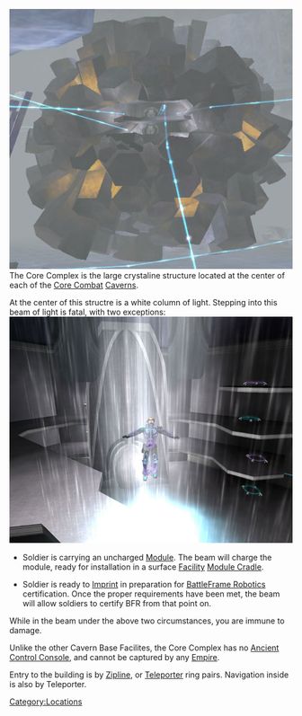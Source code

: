 ![](images/Core_Complex.jpg "fig:Core_Complex.jpg") The Core Complex is the
large crystaline structure located at the center of each of the [Core
Combat](Core_Combat.md) [Caverns](Caverns.md).

At the center of this structre is a white column of light. Stepping into
this beam of light is fatal, with two exceptions:
![](images/Core_Beam.jpg "fig:Core_Beam.jpg")

- Soldier is carrying an uncharged [Module](Modules.md). The
  beam will charge the module, ready for installation in a surface
  [Facility](Facilities.md) [Module
  Cradle](Module_Cradle.md).

<!-- -->

- Soldier is ready to [Imprint](BFR_Imprint.md) in preparation
  for [BattleFrame Robotics](BattleFrame_Robotics.md)
  certification. Once the proper requirements have been met, the beam
  will allow soldiers to certify BFR from that point on.

While in the beam under the above two circumstances, you are immune to
damage.

Unlike the other Cavern Base Facilites, the Core Complex has no [Ancient
Control Console](Ancient_Control_Console.md), and cannot be
captured by any [Empire](Empire.md).

Entry to the building is by [Zipline](Zipline.md), or
[Teleporter](Teleporter.md) ring pairs. Navigation inside is
also by Teleporter.

[Category:Locations](Category:Locations.md)
